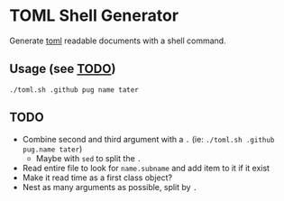 # TOML Shell Generator
Generate [toml](https://github.com/mojombo/toml) readable documents with a shell command.

## Usage (see [TODO](https://github.com/brntbeer/toml-shell-generate#TODO))

    ./toml.sh .github pug name tater

## TODO

* Combine second and third argument with a `.` (ie: `./toml.sh .github pug.name tater`)
  * Maybe with  `sed` to split the `.`
* Read entire file to look for `name.subname` and add item to it if it exist
* Make it read time as a first class object?
* Nest as many arguments as possible, split by `.`
